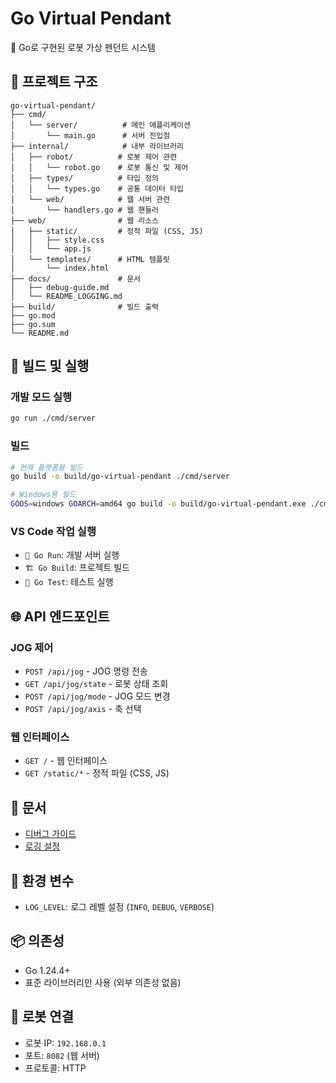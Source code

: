 # Go Virtual Pendant

🤖 Go로 구현된 로봇 가상 펜던트 시스템

## 📁 프로젝트 구조

```
go-virtual-pendant/
├── cmd/
│   └── server/          # 메인 애플리케이션
│       └── main.go      # 서버 진입점
├── internal/            # 내부 라이브러리
│   ├── robot/          # 로봇 제어 관련
│   │   └── robot.go    # 로봇 통신 및 제어
│   ├── types/          # 타입 정의
│   │   └── types.go    # 공통 데이터 타입
│   └── web/            # 웹 서버 관련
│       └── handlers.go # 웹 핸들러
├── web/                # 웹 리소스
│   ├── static/         # 정적 파일 (CSS, JS)
│   │   ├── style.css
│   │   └── app.js
│   └── templates/      # HTML 템플릿
│       └── index.html
├── docs/               # 문서
│   ├── debug-guide.md
│   └── README_LOGGING.md
├── build/              # 빌드 출력
├── go.mod
├── go.sum
└── README.md
```

## 🚀 빌드 및 실행

### 개발 모드 실행
```bash
go run ./cmd/server
```

### 빌드
```bash
# 현재 플랫폼용 빌드
go build -o build/go-virtual-pendant ./cmd/server

# Windows용 빌드
GOOS=windows GOARCH=amd64 go build -o build/go-virtual-pendant.exe ./cmd/server
```

### VS Code 작업 실행
- `🚀 Go Run`: 개발 서버 실행
- `🏗️ Go Build`: 프로젝트 빌드
- `🧪 Go Test`: 테스트 실행

## 🌐 API 엔드포인트

### JOG 제어
- `POST /api/jog` - JOG 명령 전송
- `GET /api/jog/state` - 로봇 상태 조회
- `POST /api/jog/mode` - JOG 모드 변경
- `POST /api/jog/axis` - 축 선택

### 웹 인터페이스
- `GET /` - 웹 인터페이스
- `GET /static/*` - 정적 파일 (CSS, JS)

## 📖 문서

- [디버그 가이드](docs/debug-guide.md)
- [로깅 설정](docs/README_LOGGING.md)

## 🔧 환경 변수

- `LOG_LEVEL`: 로그 레벨 설정 (`INFO`, `DEBUG`, `VERBOSE`)

## 📦 의존성

- Go 1.24.4+
- 표준 라이브러리만 사용 (외부 의존성 없음)

## 🔌 로봇 연결

- 로봇 IP: `192.168.0.1`
- 포트: `8082` (웹 서버)
- 프로토콜: HTTP
